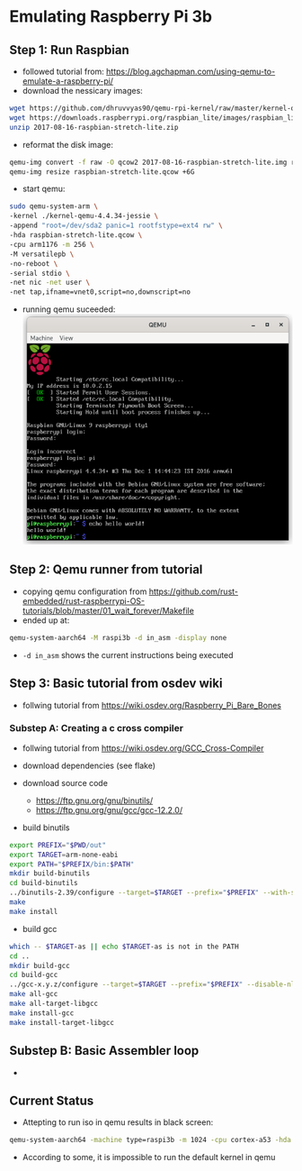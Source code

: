 # Emulating Raspberry Pi 3b

## Step 1: Run Raspbian
- followed tutorial from: <https://blog.agchapman.com/using-qemu-to-emulate-a-raspberry-pi/>
- download the nessicary images:
```bash
wget https://github.com/dhruvvyas90/qemu-rpi-kernel/raw/master/kernel-qemu-4.4.34-jessie
wget https://downloads.raspberrypi.org/raspbian_lite/images/raspbian_lite-2017-08-17/2017-08-16-raspbian-stretch-lite.zip
unzip 2017-08-16-raspbian-stretch-lite.zip
```
- reformat the disk image:
```bash
qemu-img convert -f raw -O qcow2 2017-08-16-raspbian-stretch-lite.img raspbian-stretch-lite.qcow2
qemu-img resize raspbian-stretch-lite.qcow +6G
```
- start qemu:
```bash
sudo qemu-system-arm \
-kernel ./kernel-qemu-4.4.34-jessie \
-append "root=/dev/sda2 panic=1 rootfstype=ext4 rw" \
-hda raspbian-stretch-lite.qcow \
-cpu arm1176 -m 256 \
-M versatilepb \
-no-reboot \
-serial stdio \
-net nic -net user \
-net tap,ifname=vnet0,script=no,downscript=no
```
- running qemu suceeded:
![qemu with raspbian](./images/rasbian_qemu_custom_kernel.png)

## Step 2: Qemu runner from tutorial
- copying qemu configuration from <https://github.com/rust-embedded/rust-raspberrypi-OS-tutorials/blob/master/01_wait_forever/Makefile>
- ended up at:
```bash
qemu-system-aarch64 -M raspi3b -d in_asm -display none
```
- `-d in_asm` shows the current instructions being executed

## Step 3: Basic tutorial from osdev wiki
- follwing tutorial from <https://wiki.osdev.org/Raspberry_Pi_Bare_Bones>
### Substep A: Creating a c cross compiler
- follwing tutorial from <https://wiki.osdev.org/GCC_Cross-Compiler>
- download dependencies (see flake)
- download source code
    - <https://ftp.gnu.org/gnu/binutils/>
    - <https://ftp.gnu.org/gnu/gcc/gcc-12.2.0/>

- build binutils
```bash
export PREFIX="$PWD/out"
export TARGET=arm-none-eabi
export PATH="$PREFIX/bin:$PATH"
mkdir build-binutils
cd build-binutils
../binutils-2.39/configure --target=$TARGET --prefix="$PREFIX" --with-sysroot --disable-nls --disable-werror
make 
make install
```
- build gcc
```bash
which -- $TARGET-as || echo $TARGET-as is not in the PATH
cd ..
mkdir build-gcc
cd build-gcc
../gcc-x.y.z/configure --target=$TARGET --prefix="$PREFIX" --disable-nls --enable-languages=c,c++ --without-headers
make all-gcc
make all-target-libgcc
make install-gcc
make install-target-libgcc
```

## Substep B: Basic Assembler loop
- 


## Current Status

- Attepting to run iso in qemu results in black screen:
```bash
qemu-system-aarch64 -machine type=raspi3b -m 1024 -cpu cortex-a53 -hda ubuntu.img
```
- According to some, it is impossible to run the default kernel in qemu


